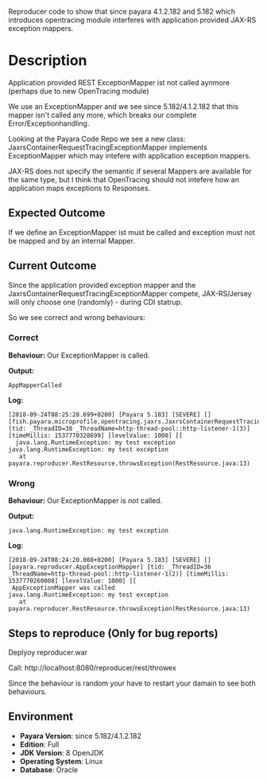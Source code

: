 
Reproducer code to show that since payara 4.1.2.182 and 5.182
which introduces opentracing module interferes with application provided
JAX-RS exception mappers. 


# Description

Application provided REST ExceptionMapper ist not called aynmore (perhaps due to new OpenTracing module)

We use an ExceptionMapper<Throwable> and we see since 5.182/4.1.2.182 that this mapper
isn't called any more, which breaks our complete Error/Exceptionhandling.

Looking at the Payara Code Repo we see a new class: 
JaxrsContainerRequestTracingExceptionMapper implements ExceptionMapper<Throwable>
which may intefere with application exception mappers.

JAX-RS does not specify the semantic if several Mappers are available for the same type,
but I think that OpenTracing should not intefere how an application maps exceptions to Responses.


## Expected Outcome

If we define an ExceptionMapper ist must be called and exception must not be mapped
and by an internal Mapper.

 
## Current Outcome
Since the application provided exception mapper and the JaxrsContainerRequestTracingExceptionMapper
compete, JAX-RS/Jersey will only choose one (randomly) - during CDI statrup.

So we see correct and wrong behaviours:

### Correct
**Behaviour:** Our ExceptionMapper is called.

**Output:**
 ```
AppMapperCalled
 ``` 
 
**Log:**
 ```
 [2018-09-24T08:25:28.699+0200] [Payara 5.183] [SEVERE] [] [fish.payara.microprofile.opentracing.jaxrs.JaxrsContainerRequestTracingFilter] [tid: _ThreadID=38 _ThreadName=http-thread-pool::http-listener-1(3)] [timeMillis: 1537770328699] [levelValue: 1000] [[
   java.lang.RuntimeException: my test exception
 java.lang.RuntimeException: my test exception
 	at payara.reproducer.RestResource.throwsException(RestResource.java:13)
 ```


### Wrong
**Behaviour:** Our ExceptionMapper is _not_ called.

**Output:**
 ```
java.lang.RuntimeException: my test exception
 ``` 
 
**Log:**
 ```
[2018-09-24T08:24:20.008+0200] [Payara 5.183] [SEVERE] [] [payara.reproducer.AppExceptionMapper] [tid: _ThreadID=36 _ThreadName=http-thread-pool::http-listener-1(2)] [timeMillis: 1537770260008] [levelValue: 1000] [[
  AppExceptionMapper was called
java.lang.RuntimeException: my test exception
	at payara.reproducer.RestResource.throwsException(RestResource.java:13)
```


## Steps to reproduce (Only for bug reports) 
Deplyoy reproducer.war

Call: http://localhost:8080/reproducer/rest/throwex

Since the behaviour is random your have to restart your damain to see both behaviours.


## Environment ##

- **Payara Version**: since 5.182/4.1.2.182
- **Edition**:  Full
- **JDK Version**: 8 OpenJDK 
- **Operating System**:  Linux 
- **Database**: Oracle



